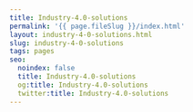 ```yaml
---
title: Industry-4.0-solutions
permalink: '{{ page.fileSlug }}/index.html'
layout: industry-4-0-solutions.html
slug: industry-4-0-solutions
tags: pages
seo:
  noindex: false
  title: Industry-4.0-solutions
  og:title: Industry-4.0-solutions
  twitter:title: Industry-4.0-solutions
---
```




